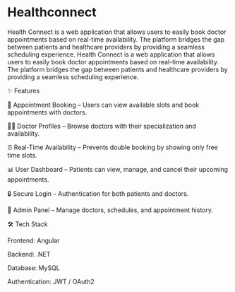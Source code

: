 # Healthconnect
Health Connect is a web application that allows users to easily book doctor appointments based on real-time availability. The platform bridges the gap between patients and healthcare providers by providing a seamless scheduling experience.
Health Connect is a web application that allows users to easily book doctor appointments based on real-time availability. The platform bridges the gap between patients and healthcare providers by providing a seamless scheduling experience.

✨ Features

📅 Appointment Booking – Users can view available slots and book appointments with doctors.

👨‍⚕️ Doctor Profiles – Browse doctors with their specialization and availability.

⏰ Real-Time Availability – Prevents double booking by showing only free time slots.

📊 User Dashboard – Patients can view, manage, and cancel their upcoming appointments.

🔒 Secure Login – Authentication for both patients and doctors.

🏥 Admin Panel – Manage doctors, schedules, and appointment history.

🛠️ Tech Stack

Frontend: Angular 

Backend: .NET 

Database: MySQL 

Authentication: JWT / OAuth2
